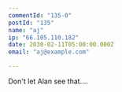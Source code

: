```yaml
---
commentId: "135-0"
postId: "135"
name: "aj"
ip: "66.105.110.182"
date: 2030-02-11T05:00:00.000Z
email: "aj@example.com"

---
```

<p>Don't let Alan see that....</p>